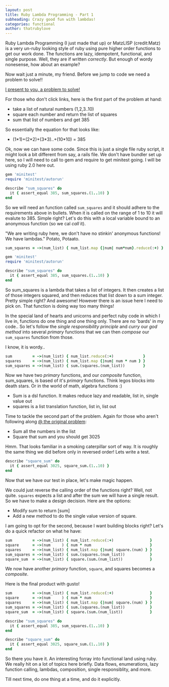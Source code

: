 ```yaml
---
layout: post
title: Ruby Lambda Programming - Part 1
subheading: Crazy good fun with lambdas!
categories: functional
author: thatrubylove
---
```


Ruby Lambda Programming (I just made that up) or MatzLISP (credit:Matz) is a very un-ruby looking style of ruby using pure higher order functions to get our work done. The functions are lazy, idempotent, functional, and single purpose. Well, they are if written *correctly*. But enough of wordy nonesense, how about an example?

Now wait just a minute, my friend. Before we jump to code we need a problem to solve!!

[I present to you, a problem to solve!](http://projecteuler.net/problem=6)

For those who don't click links, here is the first part of the problem at hand:

* take a list of natural numbers (1,2,3..10)
* square each number and return the list of squares
* sum that list of numbers and get 385

So essentially the equation for that looks like:

* (1\*1)+(2\*2)+(3\*3)..+(10\*10) = 385

Ok, now we can have some code. Since this is just a single file ruby script, it might look a bit different from say, a rails file. We don't have bundler set up here, so I will need to call to gem and require to get minitest going. I will be using ruby 2.0 here out.

```ruby
gem 'minitest'
require 'minitest/autorun'

describe "sum_squares" do
  it { assert_equal 385, sum_squares.(1..10) }
end

```

So we will need an function called ```sum_squares``` and it should adhere to the requirements above in bullets. When it is called on the range of 1 to 10 it will evalute to 385. Simple right? Let's do this with a local variable bound to an anonymous function (so we cal *call* it).

"We are writing ruby here, we don't have no stinkin' anonymous functions! We have lambdas." Potato, Potaato.

```ruby
sum_squares = ->(num_list) { num_list.map {|num| num*num}.reduce(:+) }

gem 'minitest'
require 'minitest/autorun'

describe "sum_squares" do
  it { assert_equal 385, sum_squares.(1..10) }
end
```

So sum_squares is a lambda that takes a list of integers. It then creates a list of those integers squared, and then reduces that list down to a sum integer. Pretty simple right? And awesome! However there is an issue here I need to pick on. That function is doing way too many things!

In the special land of hearts and unicorns and perfect ruby code in which I live in, functions do one thing and one thing only. There are no 'bards' in my code.. So let's follow the *single responsibility principle* and *curry* our *god method* into several *primary* functions that we can then *compose* our ```sum_squares``` function from those.

I know, it is wordy..

```ruby
sum         = ->(num_list) { num_list.reduce(:+)             }
squares     = ->(num_list) { num_list.map {|num| num * num } }
sum_squares = ->(num_list) { sum.(squares.(num_list))        }
``` 

Now we have two *primary* functions, and our *composite* function, sum_squares, is based of it's *primary* functions. Think legos blocks into death stars. Or in the world of math, algebra functions :)

* Sum is a dsl function. It makes reduce lazy and readable, list in, single value out
* squares is a list translation function, list in, list out

Time to tackle the second part of the problem. Again for those who aren't following along [@ the original problem](http://projecteuler.net/problem=6):

* Sum all the numbers in the list
* Square that sum and you should get 3025

Hmm. That looks familiar in a smoking caterpillar sort of way. It is roughly the same thing we did before only in reversed order! Lets write a test.

```ruby
describe "square_sum" do
  it { assert_equal 3025, square_sum.(1..10) }
end
```

Now that we have our test in place, let's make magic happen.

We could just reverse the calling order of the functions right? Well, not quite. ```squares``` expects a list and after the sum we will have a single result. So we have to make a design decision. Here are the options:

* Modify sum to return [sum]
* Add a new method to do the single value version of square.

I am going to opt for the second, because I want building blocks right? Let's do a quick refactor on what he have:

```ruby
sum         = ->(num_list) { num_list.reduce(:+)                }
square      = ->(num     ) { num * num                          }
squares     = ->(num_list) { num_list.map {|num| square.(num) } }
sum_squares = ->(num_list) { sum.(squares.(num_list))           }
square_sum  = ->(num_list) { square.(sum.(num_list))            }
```

We now have another *primary* function, ```square```, and squares becomes a *composite*.

Here is the final product with gusto!

```ruby
sum         = ->(num_list) { num_list.reduce(:+)                }
square      = ->(num     ) { num * num                          }
squares     = ->(num_list) { num_list.map {|num| square.(num) } }
sum_squares = ->(num_list) { sum.(squares.(num_list))           }
square_sum  = ->(num_list) { square.(sum.(num_list))            }

describe "sum_squares" do
  it { assert_equal 385, sum_squares.(1..10) }
end

describe "square_sum" do
  it { assert_equal 3025, square_sum.(1..10) }
end
```

So there you have it. An interesting forray into functional land using ruby. We really hit on a lot of topics here briefly. Data flows, enumerations, lazy function calling, lambdas, composition, single responsiblity, and more.

Till next time, do one thing at a time, and do it explicitly.
